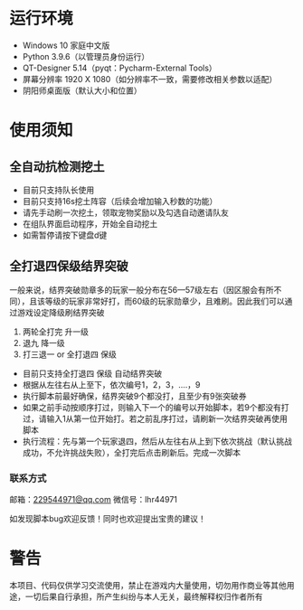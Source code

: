 # 运行环境

- Windows 10 家庭中文版
- Python 3.9.6（以管理员身份运行）
- QT-Designer 5.14（pyqt：Pycharm-External Tools）
- 屏幕分辨率 1920 X 1080（如分辨率不一致，需要修改相关参数以适配）
- 阴阳师桌面版（默认大小和位置）

# 使用须知

## 全自动抗检测挖土

- 目前只支持队长使用
- 目前只支持16s挖土阵容（后续会增加输入秒数的功能）
- 请先手动刷一次挖土，领取宠物奖励以及勾选自动邀请队友
- 在组队界面启动程序，开始全自动挖土
- 如需暂停请按下键盘d键

## 全打退四保级结界突破

一般来说，结界突破勋章多的玩家一般分布在56—57级左右（因区服会有所不同），且该等级的玩家非常好打，而60级的玩家勋章少，且难刷。因此我们可以通过游戏设定降级刷结界突破

1. 两轮全打完 升一级
2. 退九 降一级
3. 打三退一 or 全打退四 保级

- 目前只支持全打退四 保级 自动结界突破
- 根据从左往右从上至下，依次编号1，2，3，....，9
- 执行脚本前最好确保，结界突破9个都没打，且至少有9张突破券
- 如果之前手动按顺序打过，则输入下一个的编号以开始脚本，若9个都没有打过，请输入1从第一位开始打。若之前乱序打过，请刷新一次结界突破再使用脚本
- 执行流程：先与第一个玩家退四，然后从左往右从上到下依次挑战（默认挑战成功，不允许挑战失败），全打完后点击刷新后。完成一次脚本

### 联系方式

邮箱：229544971@qq.com	微信号：lhr44971

如发现脚本bug欢迎反馈！同时也欢迎提出宝贵的建议！

# 警告

本项目、代码仅供学习交流使用，禁止在游戏内大量使用，切勿用作商业等其他用途，一切后果自行承担，所产生纠纷与本人无关，最终解释权归作者所有
